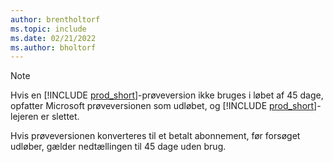 ```yaml
---
author: brentholtorf
ms.topic: include
ms.date: 02/21/2022
ms.author: bholtorf
---
```

> [!NOTE]
> Hvis en [!INCLUDE [prod_short](prod_short.md)]-prøveversion ikke bruges i løbet af 45 dage, opfatter Microsoft prøveversionen som udløbet, og [!INCLUDE [prod_short](prod_short.md)]-lejeren er slettet.
>
> Hvis prøveversionen konverteres til et betalt abonnement, før forsøget udløber, gælder nedtællingen til 45 dage uden brug.
